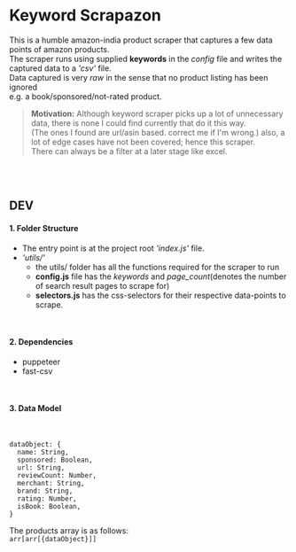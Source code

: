 # Keyword Scrapazon  

This is a humble amazon-india product scraper that captures a few data points of amazon products.  
The scraper runs using supplied **keywords** in the *config* file and writes the captured data to a *'csv'* file.  
Data captured is very *raw* in the sense that no product listing has been ignored  
 e.g. a book/sponsored/not-rated product.

 >**Motivation:** Although keyword scraper picks up a lot of unnecessary data, there is none I could find currently that do it this way.  
 (The ones I found are url/asin based. correct me if I'm wrong.) also, a lot of edge cases have not been covered; hence this scraper.  
 There can always be a filter at a later stage like excel.

<br>  
<br>  

## DEV  

#### 1. **Folder Structure**
  - The entry point is at the project root *'index.js'* file.
  - *'utils/'*
    - the utils/ folder has all the functions required for the scraper to run
    - **config.js** file has the *keywords* and *page_count*(denotes the number  
    of search result pages to scrape for)  
    - **selectors.js** has the css-selectors for their respective data-points to  
    scrape.  

<br>  

#### 2. **Dependencies**
  - puppeteer
  - fast-csv  

<br>  

#### 3. **Data Model**  
<br>  

```
dataObject: {
  name: String,
  sponsored: Boolean,
  url: String,
  reviewCount: Number,
  merchant: String,
  brand: String,
  rating: Number,
  isBook: Boolean,
}
```
The products array is as follows:<br>
```arr[arr[{dataObject}]]```
